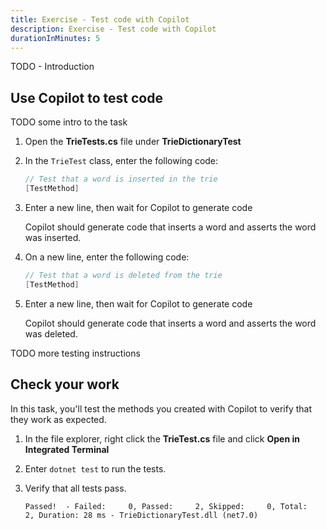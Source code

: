```yaml
---
title: Exercise - Test code with Copilot
description: Exercise - Test code with Copilot
durationInMinutes: 5
---
```


TODO - Introduction

## Use Copilot to test code

TODO some intro to the task

1. Open the **TrieTests.cs** file under **TrieDictionaryTest**

1. In the `TrieTest` class, enter the following code:

    ```c#
    // Test that a word is inserted in the trie
    [TestMethod]
    ```

1. Enter a new line, then wait for Copilot to generate code

    Copilot should generate code that inserts a word and asserts the word was inserted.

1. On a new line, enter the following code:

    ```c#
    // Test that a word is deleted from the trie
    [TestMethod]
    ```

1. Enter a new line, then wait for Copilot to generate code

    Copilot should generate code that inserts a word and asserts the word was deleted.

TODO more testing instructions

## Check your work

In this task, you'll test the methods you created with Copilot to verify that they work as expected.

1. In the file explorer, right click the **TrieTest.cs** file and click **Open in Integrated Terminal**

1. Enter ```dotnet test``` to run the tests.

1. Verify that all tests pass.

    ```Output
    Passed!  - Failed:     0, Passed:     2, Skipped:     0, Total:     2, Duration: 28 ms - TrieDictionaryTest.dll (net7.0)
    ```